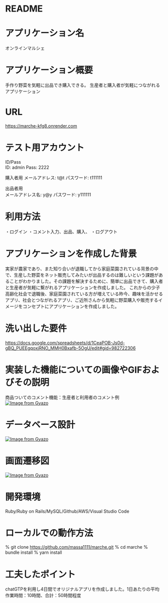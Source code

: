 # README

# アプリケーション名  
オンラインマルシェ  

# アプリケーション概要  
手作り野菜を気軽に出品でき購入できる。
生産者と購入者が気軽につながれるアプリケーション  

# URL  
https://marche-kfg8.onrender.com 

# テスト用アカウント  
ID/Pass  
ID: admin  Pass: 2222  

購入者用
メールアドレス: t@t   パスワード: t111111  

出品者用  
メールアドレス名: y@y  パスワード: y111111


# 利用方法  
・ログイン
・コメント入力、出品、購入、
・ログアウト
	  

# アプリケーションを作成した背景  
実家が農家であり、また知り合いが退職してから家庭菜園されている背景の中で、生産した野菜をネット販売してみたいが出品するのは難しいという課題があることがわかりました。その課題を解決するために、簡単に出品できて、購入者と生産者が気軽に繋がれるアプリケーションを作成しました。 
これからの少子高齢化社会で退職後、家庭菜園されている方が増えている昨今、趣味を活かせるアプリ、社会とつながれるアプリ、ご近所さんから気軽に野菜購入や販売するイメージをコンセプトにアプリケーションを作成しました。


# 洗い出した要件  
https://docs.google.com/spreadsheets/d/1CeaPOB-Js0d-gBQ_PUEEgqoxjRNO_MMH0Bxafb-5OgU/edit#gid=982722306  


# 実装した機能についての画像やGIFおよびその説明  
商品ついてのコメント機能：生産者と利用者のコメント例
[![Image from Gyazo](https://i.gyazo.com/f1feb6b27e210fb5ad32d2c2fffa633e.png)](https://gyazo.com/f1feb6b27e210fb5ad32d2c2fffa633e) 
 

# データベース設計  
[![Image from Gyazo](https://i.gyazo.com/1b2d6074704971074a0b8ca12fc23a5a.png)](https://gyazo.com/1b2d6074704971074a0b8ca12fc23a5a)

# 画面遷移図  
[![Image from Gyazo](https://i.gyazo.com/be0cdb158fa0530dea090d1c7b8caffb.png)](https://gyazo.com/be0cdb158fa0530dea090d1c7b8caffb)  

# 開発環境  
Ruby/Ruby on Rails/MySQL/Github/AWS/Visual Studio Code
 

# ローカルでの動作方法	  
% git clone https://github.com/massa1111/marche.git
% cd marche
% bundle install
% yarn install  

# 工夫したポイント  
chatGTPを利用し4日間でオリジナルアプリを作成しました。1日あたりの平均作業時間：10時間、合計：50時間程度




